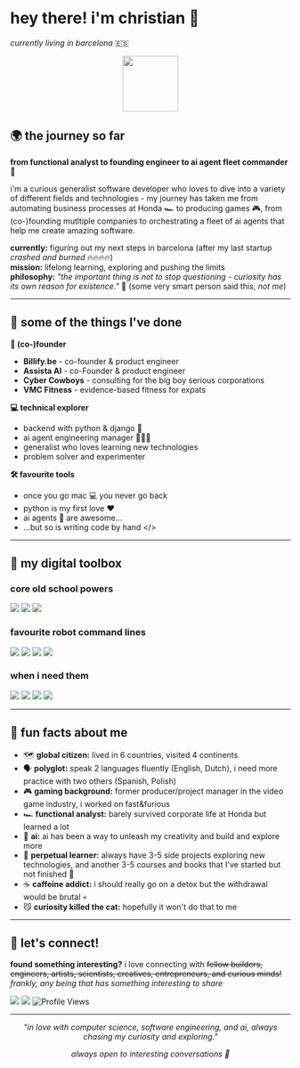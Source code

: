 # hey there! i'm christian 👋
*currently living in barcelona* 🇪🇸

<p align="center">
<img src="https://media.giphy.com/media/M9gbBd9nbDrOTu1Mqx/giphy.gif" width="100"/>
</p>

## 🌍 the journey so far

**from functional analyst to founding engineer to ai agent fleet commander 🫡**

i'm a curious generalist software developer who loves to dive into a variety of different fields and technologies - my journey has taken me from automating business processes at Honda 🏎️ to producing games 🎮, from (co-)founding mutltiple companies to orchestrating a fleet of ai agents that help me create amazing software. 

**currently:** figuring out my next steps in barcelona (after my last startup *crashed and burned* 🔥🔥🔥🔥)  
**mission:** lifelong learning, exploring and pushing the limits  
**philosophy:** *"the important thing is not to stop questioning - curiosity has its own reason for existence."* 🧠 (some very smart person said this, *not me*)

---

## 🚀 some of the things I've done 

**🏢 (co-)founder**
- **Billify.be** - co-founder & product engineer
- **Assista AI** - co-Founder & product engineer
- **Cyber Cowboys** - consulting for the big boy serious corporations
- **VMC Fitness** - evidence-based fitness for expats

**💻 technical explorer**
- backend with python & django 🐍
- ai agent engineering manager 👨🏻‍💼
- generalist who loves learning new technologies
- problem solver and experimenter

**🛠️ favourite tools**
- once you go mac 💻 you never go back 
- python is my first love ❤️
- ai agents 🤖 are awesome...
- ...but so is writing code by hand </>
---

## 🔧 my digital toolbox

### **core old school powers**
<p>
<img src="https://img.shields.io/static/v1?logo=python&label&color=4B8BBE&message=Python&logoColor=white&logoWidth=20">
<img src="https://img.shields.io/static/v1?logo=django&label&color=092e20&message=Django&logoColor=white&logoWidth=20">
<img src="https://img.shields.io/static/v1?logo=postgresql&label&color=4169E1&message=PostgreSQL&logoColor=white&logoWidth=20">
</p>

### **favourite robot command lines**
<p>
<img src="https://img.shields.io/static/v1?logo=cursor&label&color=2D2D2D&message=Cursor&logoColor=white&logoWidth=20">
<img src="https://img.shields.io/static/v1?logo=claude&label&color=F9B233&message=Claude%20Code&logoColor=white&logoWidth=20">
<img src="https://img.shields.io/badge/Claude-D97757?logo=claude&logoColor=fff&message=Claude&logoColor=white&logoWidth=20">
<img src="https://img.shields.io/badge/ChatGPT-74aa9c?logo=openai&logoColor=white&message=GPT-o3&logoColor=white&logoWidth=20"
</p>

### **when i need them**
<p>
<img src="https://img.shields.io/static/v1?logo=typescript&label&color=3178C6&message=TypeScript&logoColor=white&logoWidth=20">
<img src="https://img.shields.io/static/v1?logo=react&label&color=61DAFB&message=React&logoColor=white&logoWidth=20">
<img src="https://img.shields.io/static/v1?logo=fastapi&label&color=009688&message=FastAPI&logoColor=white&logoWidth=20">
<img src="https://img.shields.io/static/v1?logo=microsoft-sql-server&label&color=CC2927&message=SQL%20Server&logoColor=white&logoWidth=20">
</p>

---

## 🌟 fun facts about me

- 🗺️ **global citizen:** lived in 6 countries, visited 4 continents
- 🗣️ **polyglot:** speak 2 languages fluently (English, Dutch), i need more practice with two others (Spanish, Polish)  
- 🎮 **gaming background:** former producer/project manager in the video game industry, i worked on fast&furious  
- 🏎️ **functional analyst:** barely survived corporate life at Honda but learned a lot 
- 🤖 **ai:** ai has been a way to unleash my creativity and build and explore more  
- 🔬 **perpetual learner:** always have 3-5 side projects exploring new technologies, and another 3-5 courses and books that I've started but not finished 🫣
- ☕ **caffeine addict:** i should really go on a detox but the withdrawal would be brutal 💀
- 😼 **curiosity killed the cat:** hopefully it won't do that to me  

---

## 🤝 let's connect!

**found something interesting?** i love connecting with <strike>fellow builders, engineers, artists, scientists, creatives, entrepreneurs, and curious minds!</strike> *frankly, any being that has something interesting to share*

[<img src="https://img.shields.io/static/v1?logo=gmail&label&color=EA4335&message=otta.ladybug808&logoColor=white&logoWidth=20">](mailto:otta.ladybug808@passmail.net)
[<img src="https://img.shields.io/static/v1?logo=linkedin&label&color=0A66C2&message=christianvuye&logoColor=white&logoWidth=20">](https://www.linkedin.com/in/christianvuye/)
<img src="https://komarev.com/ghpvc/?username=christianvuye&style=flat-square&color=blue" alt="Profile Views"/>

---

<p align="center">
<em>"in love with computer science, software engineering, and ai, always chasing my curiosity and exploring."</em>
</p>

<p align="center">
<em>always open to interesting conversations 💬</em>
</p>
